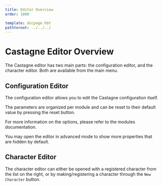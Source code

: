```yaml
---
title: Editor Overview
order: 1000

template: docpage.hbt
pathtoroot: ../../../
---
```


# Castagne Editor Overview

The Castagne editor has two main parts: the configuration editor, and the character editor.
Both are available from the main menu.

## Configuration Editor
The configuration editor allows you to edit the Castagne configuration itself.

The parameters are organized per module and can be reset to their default value by pressing the reset button.

For more information on the options, please refer to the modules documentation.

You may open the editor in advanced mode to show more properties that are hidden by default.

## Character Editor
The character editor can either be opened with a registered character from the list on the right, or by making/registering a character through the `New Character` button.
